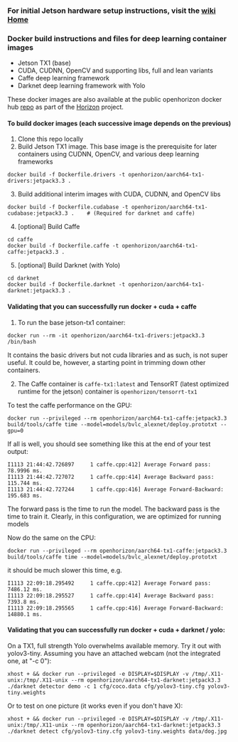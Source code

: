 ### For initial Jetson hardware setup instructions, visit the [wiki Home](https://github.com/open-horizon/cogwerx-jetson-tx1/wiki)

### Docker build instructions and files for deep learning container images
* Jetson TX1 (base)
* CUDA, CUDNN, OpenCV and supporting libs, full and lean variants
* Caffe deep learning framework
* Darknet deep learning framework with Yolo

These docker images are also available at the public openhorizon docker hub [repo](https://hub.docker.com/u/openhorizon/) as part of the [Horizon](https://bluehorizon.network) project.



#### To build docker images (each successive image depends on the previous)

1. Clone this repo locally
2. Build Jetson TX1 image. This base image is the prerequisite for later containers using CUDNN, OpenCV, and various deep learning frameworks

```
docker build -f Dockerfile.drivers -t openhorizon/aarch64-tx1-drivers:jetpack3.3 .
```
3. Build additional interim images with CUDA, CUDNN, and OpenCV libs

```    
docker build -f Dockerfile.cudabase -t openhorizon/aarch64-tx1-cudabase:jetpack3.3 .    # (Required for darknet and caffe)    
```    

4. [optional] Build Caffe
```
cd caffe
docker build -f Dockerfile.caffe -t openhorizon/aarch64-tx1-caffe:jetpack3.3 .
```

5. [optional] Build Darknet (with Yolo)
```
cd darknet
docker build -f Dockerfile.darknet -t openhorizon/aarch64-tx1-darknet:jetpack3.3 .
```

#### Validating that you can successfully run docker + cuda + caffe
1. To run the base jetson-tx1 container:
```
docker run --rm -it openhorizon/aarch64-tx1-drivers:jetpack3.3 /bin/bash
```
It contains the basic drivers but not cuda libraries and as such, is not super useful.  It could be, however, a starting point in trimming down other containers.

2. The Caffe container is `caffe-tx1:latest` and TensorRT (latest optimized runtime for the jetson) container is `openhorizon/tensorrt-tx1`

To test the caffe performance on the GPU:
```
docker run --privileged --rm openhorizon/aarch64-tx1-caffe:jetpack3.3 build/tools/caffe time --model=models/bvlc_alexnet/deploy.prototxt --gpu=0
```
If all is well, you should see something like this at the end of your test output:
```
I1113 21:44:42.726897     1 caffe.cpp:412] Average Forward pass: 78.9996 ms.
I1113 21:44:42.727072     1 caffe.cpp:414] Average Backward pass: 115.744 ms.
I1113 21:44:42.727244     1 caffe.cpp:416] Average Forward-Backward: 195.683 ms.
```
The forward pass is the time to run the model.  The backward pass is the time to train it.  Clearly, in this configuration, we are optimized for running models

Now do the same on the CPU:
```
docker run --privileged --rm openhorizon/aarch64-tx1-caffe:jetpack3.3 build/tools/caffe time --model=models/bvlc_alexnet/deploy.prototxt
```
it should be much slower this time, e.g.
```
I1113 22:09:18.295492     1 caffe.cpp:412] Average Forward pass: 7486.12 ms.
I1113 22:09:18.295527     1 caffe.cpp:414] Average Backward pass: 7393.8 ms.
I1113 22:09:18.295565     1 caffe.cpp:416] Average Forward-Backward: 14880.1 ms.
```


#### Validating that you can successfully run docker + cuda + darknet / yolo:

On a TX1, full strength Yolo overwhelms available memory. Try it out with yolov3-tiny.
Assuming you have an attached webcam (not the integrated one, at "-c 0"):
```
xhost + && docker run --privileged -e DISPLAY=$DISPLAY -v /tmp/.X11-unix:/tmp/.X11-unix --rm openhorizon/aarch64-tx1-darknet:jetpack3.3 ./darknet detector demo -c 1 cfg/coco.data cfg/yolov3-tiny.cfg yolov3-tiny.weights
```
Or to test on one picture (it works even if you don't have X):
```
xhost + && docker run --privileged -e DISPLAY=$DISPLAY -v /tmp/.X11-unix:/tmp/.X11-unix --rm openhorizon/aarch64-tx1-darknet:jetpack3.3 ./darknet detect cfg/yolov3-tiny.cfg yolov3-tiny.weights data/dog.jpg
```

